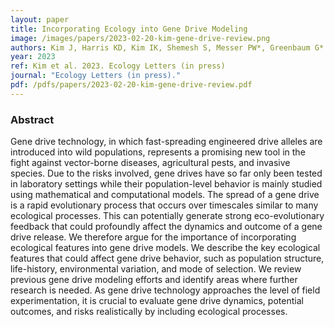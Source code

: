 ```yaml
---
layout: paper
title: Incorporating Ecology into Gene Drive Modeling
image: /images/papers/2023-02-20-kim-gene-drive-review.png
authors: Kim J, Harris KD, Kim IK, Shemesh S, Messer PW*, Greenbaum G*
year: 2023
ref: Kim et al. 2023. Ecology Letters (in press) 
journal: "Ecology Letters (in press)."
pdf: /pdfs/papers/2023-02-20-kim-gene-drive-review.pdf
---
```


### Abstract
Gene drive technology, in which fast-spreading engineered drive alleles are introduced into wild populations, represents a promising new tool in the fight against vector-borne diseases, agricultural pests, and invasive species. Due to the risks involved, gene drives have so far only been tested in laboratory settings while their population-level behavior is mainly studied using mathematical and computational models. The spread of a gene drive is a rapid evolutionary process that occurs over timescales similar to many ecological processes. This can potentially generate strong eco-evolutionary feedback that could profoundly affect the dynamics and outcome of a gene drive release. We therefore argue for the importance of incorporating ecological features into gene drive models. We describe the key ecological features that could affect gene drive behavior, such as population structure, life-history, environmental variation, and mode of selection. We review previous gene drive modeling efforts and identify areas where further research is needed. As gene drive technology approaches the level of field experimentation, it is crucial to evaluate gene drive dynamics, potential outcomes, and risks realistically by including ecological processes.

